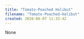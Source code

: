 ```yaml
---
title: "Tomato-Poached Halibut"
filename: "Tomato-Poached-Halibut"
created: 2020-08-07 11:33:42
---
```

None
